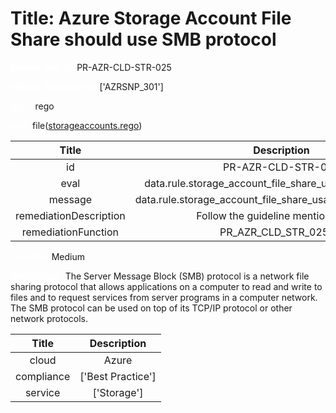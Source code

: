 



# Title: Azure Storage Account File Share should use SMB protocol


***<font color="white">Master Test Id:</font>*** PR-AZR-CLD-STR-025

***<font color="white">Master Snapshot Id:</font>*** ['AZRSNP_301']

***<font color="white">type:</font>*** rego

***<font color="white">rule:</font>*** file([storageaccounts.rego])  
  
  
  
  

|Title|Description|
| :---: | :---: |
|id|PR-AZR-CLD-STR-025|
|eval|data.rule.storage_account_file_share_usage_smb_protocol|
|message|data.rule.storage_account_file_share_usage_smb_protocol_err|
|remediationDescription|Follow the guideline mentioned <a href='https://docs.microsoft.com/en-us/azure/storage/files/files-smb-protocol?tabs=azure-portal#smb-security-settings' target='_blank'>here</a>|
|remediationFunction|PR_AZR_CLD_STR_025.py|


***<font color="white">Severity:</font>*** Medium

***<font color="white">Description:</font>*** The Server Message Block (SMB) protocol is a network file sharing protocol that allows applications on a computer to read and write to files and to request services from server programs in a computer network. The SMB protocol can be used on top of its TCP/IP protocol or other network protocols.  
  
  

|Title|Description|
| :---: | :---: |
|cloud|Azure|
|compliance|['Best Practice']|
|service|['Storage']|



[storageaccounts.rego]: https://github.com/prancer-io/prancer-compliance-test/tree/master/azure/cloud/storageaccounts.rego
